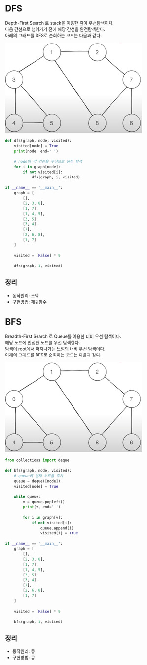 # DFS
Depth-First Search 로 stack을 이용한 깊이 우선탐색이다.     
다음 간선으로 넘어가기 전에 해당 간선을 완전탐색한다.  
아래의 그래프를 DFS로 순회하는 코드는 다음과 같다.

![.data/img_2.png](./.data/img_2.png)

```python
def dfs(graph, node, visited):
    visited[node] = True
    print(node, end=' ')

    # node의 각 간선을 우선으로 완전 탐색
    for i in graph[node]:
        if not visited[i]:
            dfs(graph, i, visited)

if __name__ == '__main__':
    graph = [
        [],
        [2, 3, 8],
        [1, 7],
        [1, 4, 5],
        [3, 5],
        [3, 4],
        [7],
        [2, 6, 8],
        [1, 7]
    ]

    visited = [False] * 9

    dfs(graph, 1, visited)
```

## 정리
* 동작원리: 스택 
* 구현방법: 재귀함수

# BFS
Breadth-First Search 로 Queue를 이용한 너비 우선 탐색이다.       
해당 노드에 인접한 노드를 우선 탐색한다.     
탐색이 root에서 퍼져나가는 느낌의 너비 우선 탐색이다.        
아래의 그래프를 BFS로 순회하는 코드는 다음과 같다.

![.data/img_2.png](./.data/img_2.png)

```python
from collections import deque

def bfs(graph, node, visited):
    # queue에 현재 노드를 추가
    queue = deque([node])
    visited[node] = True

    while queue:
        v = queue.popleft()
        print(v, end=' ')

        for i in graph[v]:
            if not visited[i]:
                queue.append(i)
                visited[i] = True

if __name__ == '__main__':
    graph = [
        [],
        [2, 3, 8],
        [1, 7],
        [1, 4, 5],
        [3, 5],
        [3, 4],
        [7],
        [2, 6, 8],
        [1, 7]
    ]

    visited = [False] * 9

    bfs(graph, 1, visited)
```

## 정리
* 동작원리: 큐
* 구현방법: 큐
